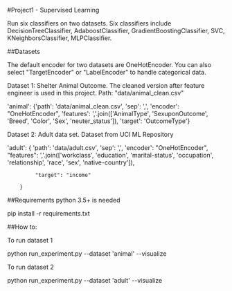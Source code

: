 #Project1 - Supervised Learning

Run six classifiers on two datasets. Six classifiers include DecisionTreeClassifier, AdaboostClassifier, GradientBoostingClassifier, SVC, KNeighborsClassifier, MLPClassifier.

##Datasets

The default encoder for two datasets are OneHotEncoder. You can also select "TargetEncoder" or "LabelEncoder" to handle categorical data. 

Dataset 1: Shelter Animal Outcome. The cleaned version after feature engineer is used in this project. Path: "data/animal_clean.csv"

'animal':
        {'path': 'data/animal_clean.csv',
         'sep': ',',
         'encoder': "OneHotEncoder",
        'features': ','.join(['AnimalType', 'SexuponOutcome',  'Breed', 'Color', 'Sex', 'neuter_status']),
        'target': 'OutcomeType'}
        
Dataset 2: Adult data set. Dataset from UCI ML Repository 

'adult':
        {
            'path': 'data/adult.csv',
            'sep': ',',
            'encoder': "OneHotEncoder",
            "features": ','.join(['workclass',
                                'education',
                                'marital-status',
                                'occupation',
                                'relationship',
                                'race',
                                'sex',
                                'native-country']),
                                 
             "target": "income"                    
            
        }


##Requirements 
python 3.5+ is needed 

pip install -r requirements.txt 

##How to:

To run dataset 1

python run_experiment.py --dataset 'animal' --visualize

To run dataset 2

python run_experiment.py --dataset 'adult' --visualize
